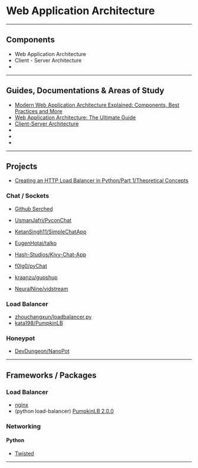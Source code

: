 Web Application Architecture
================


-----------------------------------------------------------------------------------------------------

Components
----------

* Web Application Architecture
* Client - Server Architecture
* 

-----------------------------------------------------------------------------------------------------

Guides, Documentations & Areas of Study
-----------------------


* [Modern Web Application Architecture Explained: Components, Best Practices and More](https://litslink.com/blog/web-application-architecture)
* [Web Application Architecture: The Ultimate Guide](https://www.intellectsoft.net/blog/web-application-architecture/)
* [Client-Server Architecture](https://teachcomputerscience.com/client-server-architecture/)
* []()
* []()
* []()

-----------------------------------------------------------------------------------------------------

Projects
--------

* [Creating an HTTP Load Balancer in Python/Part 1/Theoretical Concepts](https://testdriven.io/courses/http-load-balancer/concepts/)


### Chat / Sockets

* [Github Serched](https://github.com/topics/chat-application?l=python&o=desc&s=stars)

* [UsmanJafri/PyconChat](https://github.com/UsmanJafri/PyconChat)
* [KetanSingh11/SimpleChatApp](https://github.com/KetanSingh11/SimpleChatApp)
* [EugenHotaj/talko](https://github.com/EugenHotaj/talko)
* [Hash-Studios/Kivy-Chat-App](https://github.com/Hash-Studios/Kivy-Chat-App)
* [f0lg0/pyChat](https://github.com/f0lg0/pyChat)
* [kraanzu/gupshup](https://github.com/kraanzu/gupshup)
* [NeuralNine/vidstream](https://github.com/NeuralNine/vidstream)


### Load Balancer

* [zhouchangxun/loadbalancer.py](https://gist.github.com/zhouchangxun/5750b4636cc070ac01385d89946e0a7b)
* [kata198/PumpkinLB](https://github.com/kata198/PumpkinLB)

### Honeypot

* [DevDungeon/NanoPot](https://github.com/DevDungeon/NanoPot)


-----------------------------------------------------------------------------------------------------

Frameworks / Packages
--------

### Load Balancer

* [nginx](https://nginx.org/en/docs/)
* (python load-balancer) [PumpkinLB 2.0.0](https://pypi.org/project/PumpkinLB/)


### Networking

#### Python

* [Twisted](https://twisted.org/)



-----------------------------------------------------------------------------------------------------